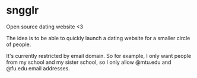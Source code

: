 sngglr
======

Open source dating website <3

The idea is to be able to quickly launch a dating website for a smaller circle of people.

It's currently restricted by email domain. So for example, I only want people from my school and my sister school, so I only allow @mtu.edu and @fu.edu email addresses.
